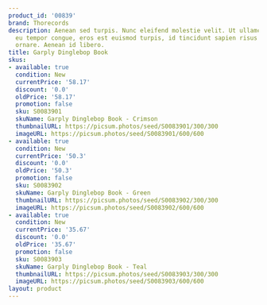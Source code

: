 ```yaml
---
product_id: '00839'
brand: Thorecords
description: Aenean sed turpis. Nunc eleifend molestie velit. Ut ullamcorper, ligula
  eu tempor congue, eros est euismod turpis, id tincidunt sapien risus a quam. Nullam
  ornare. Aenean id libero.
title: Garply Dinglebop Book
skus:
- available: true
  condition: New
  currentPrice: '58.17'
  discount: '0.0'
  oldPrice: '58.17'
  promotion: false
  sku: S0083901
  skuName: Garply Dinglebop Book - Crimson
  thumbnailURL: https://picsum.photos/seed/S0083901/300/300
  imageURL: https://picsum.photos/seed/S0083901/600/600
- available: true
  condition: New
  currentPrice: '50.3'
  discount: '0.0'
  oldPrice: '50.3'
  promotion: false
  sku: S0083902
  skuName: Garply Dinglebop Book - Green
  thumbnailURL: https://picsum.photos/seed/S0083902/300/300
  imageURL: https://picsum.photos/seed/S0083902/600/600
- available: true
  condition: New
  currentPrice: '35.67'
  discount: '0.0'
  oldPrice: '35.67'
  promotion: false
  sku: S0083903
  skuName: Garply Dinglebop Book - Teal
  thumbnailURL: https://picsum.photos/seed/S0083903/300/300
  imageURL: https://picsum.photos/seed/S0083903/600/600
layout: product
---
```

